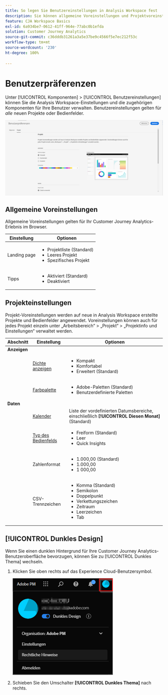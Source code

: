 ```yaml
---
title: So legen Sie Benutzereinstellungen in Analysis Workspace fest
description: Sie können allgemeine Voreinstellungen und Projektvoreinstellungen für Benutzer festlegen.
feature: CJA Workspace Basics
exl-id: 6a934be7-0612-41ff-964e-77abc0b1efda
solution: Customer Journey Analytics
source-git-commit: c36dddb31261a3a5e37be9c4566f5e7ec212f53c
workflow-type: tm+mt
source-wordcount: '230'
ht-degree: 100%

---
```


# Benutzerpräferenzen

Unter [!UICONTROL Komponenten] > [!UICONTROL Benutzereinstellungen] können Sie die Analysis Workspace-Einstellungen und die zugehörigen Komponenten für Ihre Benutzer verwalten. Benutzereinstellungen gelten für *alle* neuen Projekte oder Bedienfelder.

![Benutzerpräferenzen](assets/user-preferences.png)

## Allgemeine Voreinstellungen

Allgemeine Voreinstellungen gelten für Ihr Customer Journey Analytics-Erlebnis im Browser.

| Einstellung | Optionen |
| --- | --- |
| Landing page | <ul><li>Projektliste (Standard)</li><li>Leeres Projekt</li><li>Spezifisches Projekt</li></ul> |
| Tipps | <ul><li>Aktiviert (Standard)</li><li>Deaktiviert</li></ul> |

## Projekteinstellungen

Projekt-Voreinstellungen werden auf neue in Analysis Workspace erstellte Projekte und Bedienfelder angewendet. Voreinstellungen können auch für jedes Projekt einzeln unter „Arbeitsbereich“ > „Projekt“ > „Projektinfo und Einstellungen“ verwaltet werden.

| Abschnitt | Einstellung | Optionen |
| --- | --- | --- |
| **Anzeigen** |  |  |
|  | [Dichte anzeigen](https://experienceleague.adobe.com/docs/analytics-platform/using/cja-workspace/build-workspace-project/view-density.html?lang=de) | <ul><li>Kompakt</li><li>Komfortabel</li><li>Erweitert (Standard)</li></ul> |
|  | [Farbpalette](https://experienceleague.adobe.com/docs/analytics-platform/using/cja-workspace/build-workspace-project/color-palettes.html?lang=de) | <ul><li>Adobe-Paletten (Standard)</li><li>Benutzerdefinierte Paletten</li></ul> |
| **Daten** |  |  |
|  | [Kalender](https://experienceleague.adobe.com/docs/analytics-platform/using/cja-workspace/panels/panels.html?lang=de#calendar) | Liste der vordefinierten Datumsbereiche, einschließlich **[!UICONTROL Diesen Monat]** (Standard) |
|  | [Typ des Bedienfelds](https://experienceleague.adobe.com/docs/analytics-platform/using/cja-workspace/panels/panels.html?lang=de) | <ul><li>Freiform (Standard)</li><li>Leer</li><li>Quick Insights</li></ul> |
|  | Zahlenformat | <ul><li>1.000,00 (Standard)</li><li>1.000,00</li><li>1 000,00</li></ul> |
|  | CSV-Trennzeichen | <ul><li>Komma (Standard)</li><li>Semikolon</li><li>Doppelpunkt</li><li>Verkettungszeichen</li><li>Zeitraum</li><li>Leerzeichen</li><li>Tab</li></ul> |

## [!UICONTROL Dunkles Design]

Wenn Sie einen dunklen Hintergrund für Ihre Customer Journey Analytics-Benutzeroberfläche bevorzugen, können Sie zu [!UICONTROL Dunkles Thema] wechseln.

1. Klicken Sie oben rechts auf das Experience Cloud-Benutzersymbol.

   ![dark-theme](assets/dark-theme.png)

1. Schieben Sie den Umschalter **[!UICONTROL Dunkles Thema]** nach rechts.

